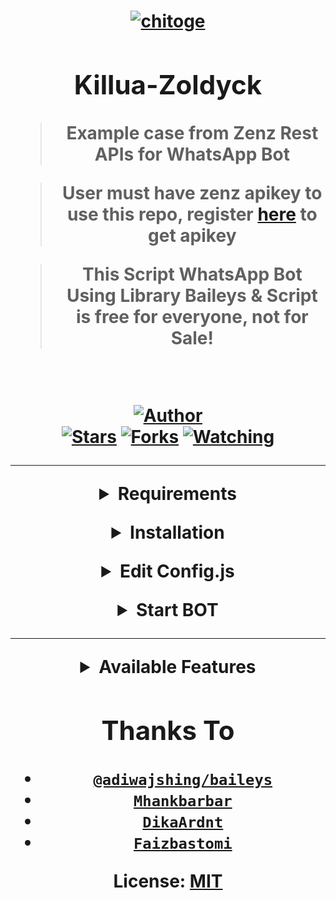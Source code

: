 <h1 align="center">
<div align="center">
<a href="https://github.com/Chey-san/"><img src="https://user-images.githubusercontent.com/97988840/156468495-58f662e6-959a-4121-87f7-8ea9cba47f03.gif"
" alt="chitoge" border="0"></a>

## Killua-Zoldyck

> Example case from Zenz Rest APIs for WhatsApp Bot

> User must have zenz apikey to use this repo, register [here](https://zenzapis.xyz/) to get apikey

> This Script WhatsApp Bot Using Library Baileys & Script is free for everyone, not for Sale!

</br>

<a href="https://github.com/zhwzein"><img title="Author" src="https://img.shields.io/badge/Author-Zhwzein-blue.svg?color=54aeff&style=for-the-badge&logo=github" /></a>  
<a href="https://github.com/zhwzein/Killua-Zoldyck"><img title="Stars" src="https://img.shields.io/github/stars/zhwzein/Killua-Zoldyck?color=54aeff&style=flat-square" /></a>
<a href="https://github.com/zhwzein/Killua-Zoldyck/network/members"><img title="Forks" src="https://img.shields.io/github/forks/zhwzein/Killua-Zoldyck?color=54aeff&style=flat-square" /></a>
<a href="https://github.com/zhwzein/Killua-Zoldyck/watchers"><img title="Watching" src="https://img.shields.io/github/watchers/zhwzein/Killua-Zoldyck?label=watchers&color=54aeff&style=flat-square" /></a> <br>

---

<!-- Requirements -->
<b><details><summary>Requirements</summary></b>
* Some Text Editor
* [Node JS](https://nodejs.org/en/)
* [Git](https://git-scm.com/downloads)
* [FFMPEG](https://ffmpeg.org/download.html)
  
```bash
Add FFmpeg to PATH environment variable
```
</details>

<!-- Installation -->
<b><details><summary>Installation</summary></b>
```bash
> git clone https://github.com/zhwzein/Killua-Zoldyck
> cd Killua-Zoldyck
> npm install
```
</details>

<!-- Edit -->
<b><details><summary>Edit Config.js</summary></b>
```bash
global.APIKeys = {
	'https://zenzapis.xyz': 'YOURAPIKEY',
}
  
global.owner = ["62812XXX"]
```
</details>

<!-- Start -->
<b><details><summary>Start BOT</summary></b>
```bash
1. For Multi Device
> npm run start

2. For Legacy
> npm run legacy

SCAN THE QR USING YOUR WHATSAPP!
```

</details>

---

<details><summary>Available Features</summary><br>
	
| Features |  Availability |
| :------: |  :----------: |
|   Convert     |       ✅[here](https://github.com/zhwzein/Killua-Zoldyck/tree/main/commands/convert)      |
|   Database     |       ✅[here](https://github.com/zhwzein/Killua-Zoldyck/tree/main/commands/database)      |
|   Owner     |       ✅[here](https://github.com/zhwzein/Killua-Zoldyck/tree/main/commands/owner)      |
|   Islami     |       ✅[here](https://github.com/zhwzein/Killua-Zoldyck/tree/main/commands/islami)      |
|   Downloader     |       ✅[here](https://github.com/zhwzein/Killua-Zoldyck/tree/main/commands/downloader)      |
|   Webzone     |       ✅[here](https://github.com/zhwzein/Killua-Zoldyck/tree/main/commands/webzone)      |
|   Searching     |       ✅[here](https://github.com/zhwzein/Killua-Zoldyck/tree/main/commands/search)      |
|   Textpro     |       ✅[here](https://github.com/zhwzein/Killua-Zoldyck/tree/main/commands/textmaker)      |
|   Ephoto     |       ✅[here](https://github.com/zhwzein/Killua-Zoldyck/tree/main/commands/textmaker)      |
|   Anime Web     |       ✅[here](https://github.com/zhwzein/Killua-Zoldyck/tree/main/commands/animeweb)      |
|   Stalker     |       ✅[here](https://github.com/zhwzein/Killua-Zoldyck/tree/main/commands/stalker)      |
|   Random Text     |       ✅[here](https://github.com/zhwzein/Killua-Zoldyck/tree/main/commands/randomtext)      |
|   Random Image     |       ✅[here](https://github.com/zhwzein/Killua-Zoldyck/tree/main/commands/randomimage)      |
|   Nekos Life     |       ✅[here](https://github.com/zhwzein/Killua-Zoldyck/tree/main/commands/nekoslife)      |
|   More Nsfw     |       ✅[here](https://github.com/zhwzein/Killua-Zoldyck/tree/main/commands/morensfw)      |
|   Creator     |       ✅[here](https://github.com/zhwzein/Killua-Zoldyck/tree/main/commands/creator)      |
|   Entertainment  |     ✅[here](https://github.com/zhwzein/Killua-Zoldyck/tree/main/commands/entertainment)      |
|   Photo Editor  |   ✅[here](https://github.com/zhwzein/Killua-Zoldyck/tree/main/commands/photoeditor)      |
|   Information   |  ✅[here](https://github.com/zhwzein/Killua-Zoldyck/tree/main/commands/information)      |
|   News   |  ✅[here](https://github.com/zhwzein/Killua-Zoldyck/tree/main/commands/news)      |
|   Primbon   |  ✅[here](https://github.com/zhwzein/Killua-Zoldyck/tree/main/commands/primbon)      |

</details>


## Thanks To
* [`@adiwajshing/baileys`](https://github.com/adiwajshing/baileys)
* [`Mhankbarbar`](https://github.com/MhankBarBar)
* [`DikaArdnt`](https://github.com/DikaArdnt)
* [`Faizbastomi`](https://github.com/FaizBastomi)


License: [MIT](https://en.wikipedia.org/wiki/MIT_License)
